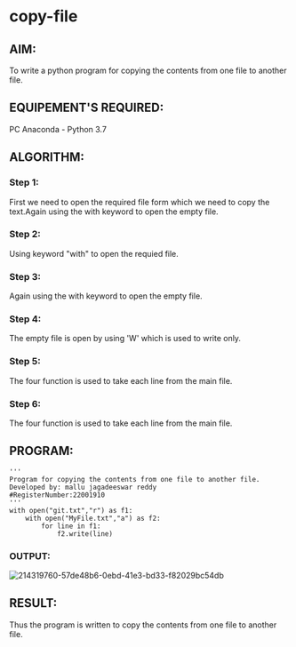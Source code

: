 # copy-file
## AIM:
To write a python program for copying the contents from one file to another file.
## EQUIPEMENT'S REQUIRED: 
PC
Anaconda - Python 3.7
## ALGORITHM: 
### Step 1:
First we need to open the required file form which we need to copy the text.Again using the with keyword to open the empty file.
### Step 2: 
Using keyword "with" to open the requied file.
### Step 3: 
Again using the with keyword to open the empty file.
### Step 4:  
The empty file is open by using 'W' which is used to write only.
### Step 5: 
The four function is used to take each line from the main file.
### Step 6: 
The four function is used to take each line from the main file.
## PROGRAM:
```
'''
Program for copying the contents from one file to another file.
Developed by: mallu jagadeeswar reddy
#RegisterNumber:22001910
'''
with open("git.txt","r") as f1:
    with open("MyFile.txt","a") as f2:
        for line in f1:
            f2.write(line)
```
### OUTPUT:
![214319760-57de48b6-0ebd-41e3-bd33-f82029bc54db](https://user-images.githubusercontent.com/120623104/214886092-c731dbd7-dd3f-4950-bca1-1d3cfebc3529.jpg)

## RESULT:
Thus the program is written to copy the contents from one file to another file.
